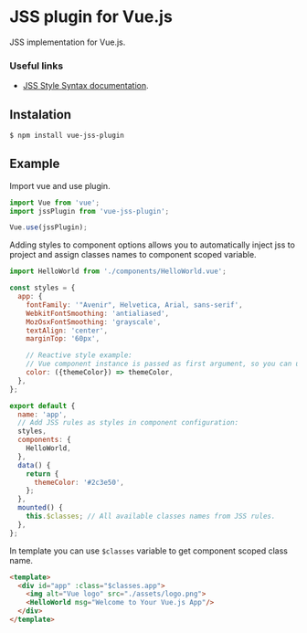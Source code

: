 # JSS plugin for Vue.js

JSS implementation for Vue.js.

### Useful links

 * [JSS Style Syntax documentation](https://cssinjs.org/jss-syntax/).

## Instalation

```sh
$ npm install vue-jss-plugin
```

## Example

Import vue and use plugin.

```js
import Vue from 'vue';
import jssPlugin from 'vue-jss-plugin';

Vue.use(jssPlugin);
```

Adding styles to component options allows you to automatically inject jss to project and assign classes names to component scoped variable.

```js
import HelloWorld from './components/HelloWorld.vue';

const styles = {
  app: {
    fontFamily: '"Avenir", Helvetica, Arial, sans-serif',
    WebkitFontSmoothing: 'antialiased',
    MozOsxFontSmoothing: 'grayscale',
    textAlign: 'center',
    marginTop: '60px',

    // Reactive style example:
    // Vue component instance is passed as first argument, so you can use there all props, data, computed values.
    color: ({themeColor}) => themeColor,
  },
};

export default {
  name: 'app',
  // Add JSS rules as styles in component configuration:
  styles,
  components: {
    HelloWorld,
  },
  data() {
    return {
      themeColor: '#2c3e50',
    };
  },
  mounted() {
    this.$classes; // All available classes names from JSS rules.
  },
};
```

In template you can use `$classes` variable to get component scoped class name.

```html
<template>
  <div id="app" :class="$classes.app">
    <img alt="Vue logo" src="./assets/logo.png">
    <HelloWorld msg="Welcome to Your Vue.js App"/>
  </div>
</template>
```

[npm_shield]: https://img.shields.io/npm/v/vue-jss-plugin/latest?label=npm
